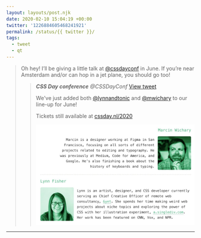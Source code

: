 ```yaml
---
layout: layouts/post.njk
date: 2020-02-10 15:04:19 +00:00
twitter: '1226884605468241921'
permalink: /status/{{ twitter }}/
tags: 
  - tweet
  - qt
---
```


> Oh hey! I’ll be giving a little talk at [@cssdayconf](https://twitter.com/cssdayconf) in June. If you’re near Amsterdam and/or can hop in a jet plane, you should go too! 
> 
> > <cite>**CSS Day conference** @CSSDayConf</cite> [View tweet](https://twitter.com/CSSDayConf/status/1226849483578904580)
> > 
> > We've just added both [@lynnandtonic](/) and [@mwichary](https://twitter.com/mwichary) to our line-up for June!
> > 
> > Tickets still available at [cssday.nl/2020](https://cssday.nl/2020)
> > 
> > ![Marcin is a designer working at Figma in San Francisco, focusing on all sorts of different projects related to editing & typography. He’s also finishing a book about the history of keyboards & typing. Lynn is an artist, designer, and CSS developer currently serving as Chief Creative Officer of remote web consultancy, &yet. She spends her time making weird web projects about niche topics & exploring the power of CSS.](/img/_qt/EQalGVpW4AIP8S9.jpg)

---
